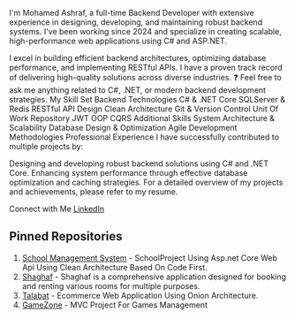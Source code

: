 I'm Mohamed Ashraf, a full-time Backend Developer with extensive experience in designing, developing, and maintaining robust backend systems. I've been working since 2024 and specialize in creating scalable, high-performance web applications using C# and ASP.NET.

I excel in building efficient backend architectures, optimizing database performance, and implementing RESTful APIs.
I have a proven track record of delivering high-quality solutions across diverse industries.
❓ Feel free to ask me anything related to C#, .NET, or modern backend development strategies.
My Skill Set
Backend Technologies
C# & .NET Core
SQLServer & Redis
RESTful API Design
Clean Architecture
Git & Version Control
Unit Of Work
Repository
JWT
OOP
CQRS
Additional Skills
System Architecture & Scalability
Database Design & Optimization
Agile Development Methodologies
Professional Experience
I have successfully contributed to multiple projects by:

Designing and developing robust backend solutions using C# and .NET Core.
Enhancing system performance through effective database optimization and caching strategies.
For a detailed overview of my projects and achievements, please refer to my resume.

Connect with Me
[LinkedIn](https://www.linkedin.com/in/mohamed-ashraf-270890221)

## Pinned Repositories
1. [School Management System](https://github.com/muhamed6/SchoolProjectCleanArchitecture) - SchoolProject Using Asp.net Core Web Api Using Clean Architecture Based On Code First.
2. [Shaghaf]((https://github.com/muhamed6/Shaghaf.APIs)) - Shaghaf is a comprehensive application designed for booking and renting various rooms for multiple purposes. 
3. [Talabat]((https://github.com/muhamed6/Talabat.APIs)) - Ecommerce Web Application Using Onion Architecture.
4. [GameZone]((https://github.com/muhamed6/GameZone)) - MVC Project For Games Management
